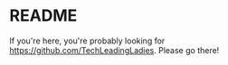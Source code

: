 # README

If you're here, you're probably looking for https://github.com/TechLeadingLadies. Please go there!
